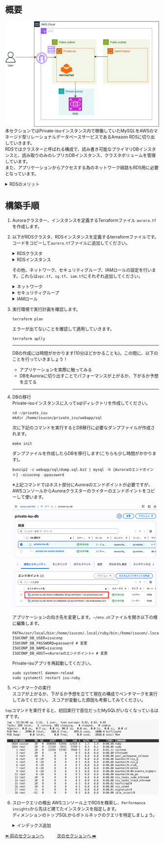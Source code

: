 # 概要
![03](../images/private-isu03.png)  
本セクションではPrivate-isuインスタンス内で稼働していたMySQLをAWSのマネージド型リレーショナルデータベースサービスであるAmazon RDSに切り出していきます。  
RDSではクラスターと呼ばれる構成で、読み書き可能なプライマリDBインスタンスと、読み取りのみのレプリカDBインスタンス、クラスタボリュームを管理しています。  
また、アプリケーションからアクセスする為のネットワーク経路もRDS用に必要となっています。  

<!-- TODO 構成図追加 -->

<details>
<summary>RDSのメリット</summary>
<ul>
<li><strong>運用負荷削減:</strong>面倒な管理作業を自動化し、本業に専念できます。</li>
<li><strong>容易な構築・拡張:</strong>すぐにDBを開始でき、リソース変更も簡単です。</li>
<li><strong>高可用性:</strong> 障害時も自動復旧し、サービス停止を最小化します。</li>
<li><strong>エンジン選択自由:</strong> 人気DBやAuroraなど、最適なエンジンを選べます。</li>  
<li><strong>コスト最適化:</strong> 使った分だけ支払い、初期費用は不要です。</li>
<li><strong>堅牢なセキュリティ:</strong> 多層的な保護でデータを安全に守ります。</li>
</ul> 
</details>

# 構築手順
1. Auroraクラスター、インスタンスを定義するTerraformファイル `aurora.tf` を作成します。
2. 以下がRDSクラスタ、RDSインスタンスを定義するterraformファイルです。コードをコピーして`aurora.tf`ファイルに追加してください。
    <details>
    <summary>RDSクラスタ</summary>

    ```
    resource "aws_rds_cluster" "private_isu_db" {
        availability_zones                    = ["us-east-1a", "us-east-1c", "us-east-1d"]
        cluster_identifier                    = "private-isu-db"
        database_insights_mode                = "advanced"
        database_name                         = "isuconp"
        db_cluster_parameter_group_name       = "default.aurora-mysql8.0"
        db_subnet_group_name                  = aws_db_subnet_group.private_isu_aurora.name
        delete_automated_backups              = false
        deletion_protection                   = false
        enabled_cloudwatch_logs_exports       = ["slowquery"]
        engine                                = "aurora-mysql"
        engine_lifecycle_support              = "open-source-rds-extended-support-disabled"
        engine_mode                           = "provisioned"
        engine_version                        = "8.0.mysql_aurora.3.05.2"
        master_password                       = "password" # NOTE: 本来はパスワードを別で管理する
        master_username                       = "isuconp"
        monitoring_interval                   = 60
        monitoring_role_arn                   = aws_iam_role.private_isu_rds_monitoring_role.arn
        network_type                          = "IPV4"
        performance_insights_enabled          = true
        performance_insights_retention_period = 465
        port                                  = 3306
        storage_type                          = "aurora-iopt1"
        skip_final_snapshot                   = true
        vpc_security_group_ids                = [aws_security_group.private_isu_aurora.id]
    }
    ```

    </details>

    <details>
    <summary>RDSインスタンス</summary>

    ```
    resource "aws_rds_cluster_instance" "private_isu_db_instance" {
        cluster_identifier                    = "private-isu-db"
        db_parameter_group_name               = "default.aurora-mysql8.0"
        db_subnet_group_name                  = aws_db_subnet_group.private_isu_aurora.name
        engine                                = "aurora-mysql"
        engine_version                        = "8.0.mysql_aurora.3.05.2"
        identifier                            = "private-isu-aurora-instance"
        instance_class                        = "db.r5.large"
        monitoring_interval                   = 60
        monitoring_role_arn                   = aws_iam_role.private_isu_rds_monitoring_role.arn
        performance_insights_enabled          = true
        performance_insights_retention_period = 465
        tags = {
            devops-guru-default = "private-isu-aurora"
        }
        depends_on = [aws_rds_cluster.private_isu_db]
    }
    ```
    </details>

    その他、ネットワーク、セキュリティグループ、IAMロールの設定を行います。これらは`vpc.tf`、`sg.tf`、`iam.tf`にそれぞれ追加してください。

    <details>
    <summary>ネットワーク</summary>

    ```
    # vpc.tf に追記

    resource "aws_db_subnet_group" "private_isu_aurora" {
        name       = "private-isu-mysql-subnet-group"
        subnet_ids = [aws_subnet.mysql-a.id, aws_subnet.mysql-c.id]

        tags = {
            Name = "private-isu aurora subnet group"
        }
    }

    resource "aws_subnet" "mysql-a" {
        vpc_id = aws_vpc.vpc.id

        availability_zone = "us-east-1a"
        cidr_block        = "10.10.9.0/24"
    }

    resource "aws_subnet" "mysql-c" {
        vpc_id = aws_vpc.vpc.id

        availability_zone = "us-east-1c"
        cidr_block        = "10.10.11.0/24"
    }

    resource "aws_subnet" "mysql-d" {
        vpc_id = aws_vpc.vpc.id

        availability_zone = "us-east-1d"
        cidr_block        = "10.10.12.0/24"
    }
    ```
    </details>

    <details>
    <summary>セキュリティグループ</summary>

    ```
    # sg.tf に追記

    resource "aws_security_group" "private_isu_aurora" {
        name   = "Private-isu-aurora"
        vpc_id = aws_vpc.vpc.id
        ingress {
            from_port       = 3306
            to_port         = 3306
            protocol        = "tcp"
            security_groups = [aws_security_group.private_isu_web.id]
        }
    }
    ```
    </details>

    <details>
    <summary>IAMロール</summary>

    ```
    # iam.tf に追記

    data "aws_iam_policy" "enhanced_monitoring" {
        arn = "arn:aws:iam::aws:policy/service-role/AmazonRDSEnhancedMonitoringRole"
    }

    resource "aws_iam_role" "private_isu_rds_monitoring_role" {
        name = "private-isu-rds-monitoring-role"
        assume_role_policy = jsonencode({
            Version = "2012-10-17"
            Statement = [
            {
                Action = "sts:AssumeRole"
                Effect = "Allow"
                Principal = {
                Service = "rds.amazonaws.com"
                }
            },
            {
                Action = "sts:AssumeRole"
                Effect = "Allow"
                Principal = {
                Service = "monitoring.rds.amazonaws.com"
                }
            },
            {
                Action = "sts:AssumeRole"
                Effect = "Allow"
                Principal = {
                Service = "ec2.amazonaws.com"
                }
            },
            ]
        })

        tags = {
            Name = "private-isu RDS Monitoring Role"
        }
    }

    resource "aws_iam_role_policy_attachment" "enhanced_monitoring_attachment" {
        role       = aws_iam_role.private_isu_rds_monitoring_role.name
        policy_arn = data.aws_iam_policy.enhanced_monitoring.arn
    }
    ```
    </details>

3. 実行環境で実行計画を確認します。 
    ```
    terraform plan
    ```  
    エラーが出てないことを確認して適用していきます。  
    ```
    terraform aplly
    ```

    ---

    DBの作成には時間がかかります(10分ほどかかることも)。この間に、以下のことを行っていきましょう！

    - アプリケーションを実際に触ってみる
    - DBをAuroraに切り出すことでパフォーマンスが上がるか、下がるか予想を立てる

    ---

4. DBの移行  
    Private-isuインスタンスに入ってsqlディレクトリを作成してください。
    ```
    cd ~/private_isu
    mkdir /home/isucon/private_isu/webapp/sql
    ```

    次に下記のコマンドを実行するとDB移行に必要なダンプファイルが作成されます。
    ```
    make init
    ```
    
    ダンプファイルを作成したらDBを移行します(こちらも少し時間がかかります)。  

    ```
    bunzip2 -c webapp/sql/dump.sql.bz2 | mysql -h {Auroraのエンドポイント} -uisuconp -ppassword
    ```

    ※上記コマンドではホスト部分にAuroraのエンドポイントが必要ですが、AWSコンソールからAuroraクラスターのライターのエンドポイントをコピーして使います。

    ![aurora-endpoint](../images/aurora-endpoint.png)
    

    アプリケーションの向き先を変更します。`~/env.sh`ファイルを開き以下の様に編集します。
    ```
    PATH=/usr/local/bin:/home/isucon/.local/ruby/bin:/home/isucon/.local/node/bin:/home/isucon/.local/python3/bin:/home/isucon/.local/perl/bin:/home/isucon/.local/php/bin:/home/isucon/.local/php/sbin:/home/isucon/.local/go/bin:/home/isucon/.local/scala/bin:/usr/bin/:/bin/:$PATH
    ISUCONP_DB_USER=isuconp
    ISUCONP_DB_PASSWORD=password # 変更
    ISUCONP_DB_NAME=isuconp
    ISUCONP_DB_HOST=<Auroraのエンドポイント> # 変更
    ```

    Private-isuアプリを再起動してください。
    ```
    sudo systemctl daemon-reload
    sudo systemctl restart isu-ruby
    ```

5. ベンチマークの実行  
スコアが上がるか、下がるか予想を立てて現在の構成でベンチマークを実行してみてください。
スコアが変動した原因も考察してみてください。

`top`コマンドを実行すると、初回実行で首位だったMySQLがいなくなっているはずです。
![](/images/2025-05-24-15-56-37.png)

6. スロークエリの検出
AWSコンソール上でRDSを検索し、`Performance insights`から先ほど建てたインスタンスを指定します。  
ディメンションのトップSQLからボトルネックのクエリを特定しましょう。

    <details>

    <summary>インデックス追加</summary>

    Performance insightsより以下のクエリがボトルネックとわかりました。  


    ```SQL
    SELECT * FROM `comments` WHERE `post_id` = ? ORDER BY `created_at` DESC LIMIT ?;
    ```

    こちらのクエリは `post_id` が一致する行を全て探索し、その後 `created_at` でソートしています。そこで、 `post_id` に対してインデックスを作成してみましょう。

    ```
    # mysqlに接続
    mysql -h <Auroraのエンドポイント> -uisuconp -ppassword
    ```

    ```SQL
    # インデックスを追加
    use isuconp;
    create index post_id_created_at_idx on comments (post_id, created_at DESC);
    ```

    では、再度ベンチマークを実行してみましょう。ベンチマーク終了後、スコアを記録してください。  
    また、`Performance insights`を再度開いて、先ほどのクエリが改善されているか確認してみてください。

    </details>

[⬅️ 前のセクションへ](../02-ec2-only-setup/README.md)　　　[次のセクションへ ➡️](../04-adding-alb/README.md)

